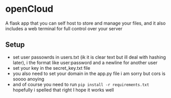 # openCloud
A flask app that you can self host to store and manage your files, and it also includes a web terminal for full control over your server

## Setup
- set user passowrds in users.txt (ik it is clear text but ill deal with hashing later), i the format like user:password and a newline for another user
- set your key in the secret_key.txt file
- you also need to set your domain in the app.py file i am sorry but cors is soooo anoying
- and of course you need to run ```pip install -r requirements.txt``` hopefully i spelled that right
I hope it works well
